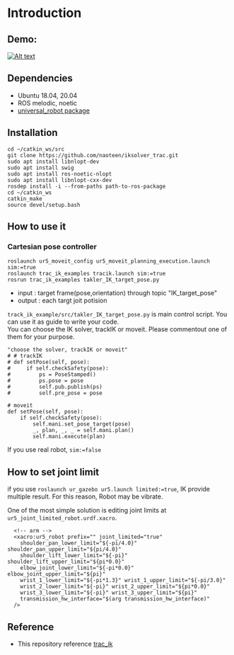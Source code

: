 # Introduction

## Demo:



[![Alt text](https://github.com/haxhimitsu/iksolver_track/blob/master/readme_material/preview.png)](https://www.youtube.com/watch?v=Cliyr5ubmo0)


## Dependencies
* Ubuntu 18.04, 20.04
* ROS melodic, noetic
* [universal_robot package](https://github.com/naoteen/universal_robot)

## Installation
~~~
cd ~/catkin_ws/src
git clone https://github.com/naoteen/iksolver_trac.git
sudo apt install libnlopt-dev 
sudo apt install swig
sudo apt install ros-noetic-nlopt
sudo apt install libnlopt-cxx-dev
rosdep install -i --from-paths path-to-ros-package
cd ~/catkin_ws
catkin_make
source devel/setup.bash
~~~

## How to use it
### Cartesian pose controller

```
roslaunch ur5_moveit_config ur5_moveit_planning_execution.launch sim:=true
roslaunch trac_ik_examples tracik.launch sim:=true
rosrun trac_ik_examples takler_IK_target_pose.py
```

* input : target frame(pose,orientation) through topic "IK_target_pose"
* output : each targt joit potision

``track_ik_example/src/takler_IK_target_pose.py`` is main control script. You can use it as guide to write your code.\
You can choose the IK solver, trackIK or moveit. Please commentout one of them for your purpose.
```
"choose the solver, trackIK or moveit"
# # trackIK
# def setPose(self, pose):
#     if self.checkSafety(pose):
#         ps = PoseStamped()
#         ps.pose = pose
#         self.pub.publish(ps)
#         self.pre_pose = pose

# moveit
def setPose(self, pose):
    if self.checkSafety(pose):
        self.mani.set_pose_target(pose)
        _, plan, _, _ = self.mani.plan()
        self.mani.execute(plan)
```

If you use real robot, ``sim:=false``


<!-- ### for position and force controller (not available now)
 * send target frame and force.
   * msg_type:``std_msgs_Float32MultiArray``
   * send to :```\array```
    ```
    rostopic pub  -r 500 /array std_msgs/Float32MultiArray "layout:
    dim:
    - label: ''
        size: 10
        stride: 0
    data_offset: 0
    data:
    - 0.56
    - 0.028
    - 0.611
    - 0.0
    - 0.0
    - 0.0
    - 1.0
    - 0.0
    - 0.0
    - 0.00
    "
    ```
    and run
    ```
    rosrun trac_ik_examples pos_force_controller
    ```
    finally  run ik_solver
    ```
    rosrun trac_ik_examples trac_ik_jointpub
    ```

*  Note : each valuable set as
      ```
        rostopic pub  -r 500 /array std_msgs/Float32MultiArray "layout:
        dim:
        - label: ''
            size: 10
            stride: 0
        data_offset: 0
        data:
        - pose.x
        - pose.y
        - pose.z
        - rotation.x
        - rotation.y
        - rotation.z
        - rotation.w
        - force.x
        - force.y
        - force.z
        "
      ```
      force ranges limited -9<value<9 at ```pos_force_controller.cpp```
       -->
      
## How to set joint limit

if you use ```roslaunch ur_gazebo ur5.launch limited:=true```, IK provide multiple result.
For this reason, Robot may be vibrate.

One of the most simple solution is  editing  joint limits at ```ur5_joint_limited_robot.urdf.xacro```.

```
  <!-- arm -->
  <xacro:ur5_robot prefix="" joint_limited="true"
    shoulder_pan_lower_limit="${-pi/4.0}" shoulder_pan_upper_limit="${pi/4.0}"
    shoulder_lift_lower_limit="${-pi}" shoulder_lift_upper_limit="${pi*0.0}"
    elbow_joint_lower_limit="${-pi*0.0}" elbow_joint_upper_limit="${pi}"
    wrist_1_lower_limit="${-pi*1.3}" wrist_1_upper_limit="${-pi/3.0}"
    wrist_2_lower_limit="${-pi}" wrist_2_upper_limit="${pi*0.0}"
    wrist_3_lower_limit="${-pi}" wrist_3_upper_limit="${pi}"
    transmission_hw_interface="$(arg transmission_hw_interface)"
  />
```


  ## Reference
* This repository reference [trac_ik](https://bitbucket.org/traclabs/trac_ik/src/master/)

